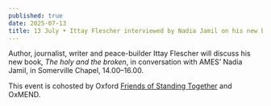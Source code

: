 ```yaml
---
published: true
date: 2025-07-13
title: 13 July • Ittay Flescher interviewed by Nadia Jamil on his new book
---
```

Author, journalist, writer and peace-builder Ittay Flescher will discuss his new book, _The holy and the broken_, in conversation with AMES’ Nadia Jamil, in Somerville Chapel, 14.00–16.00.

This event is cohosted by Oxford [Friends of Standing Together](https://ukfost.co.uk) and OxMEND.